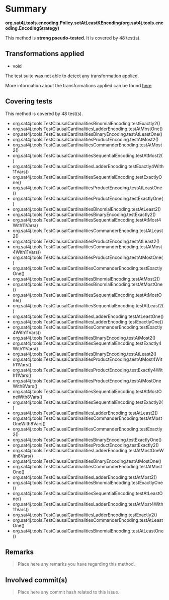 # Summary
**org.sat4j.tools.encoding.Policy.setAtLeastKEncoding(org.sat4j.tools.encoding.EncodingStrategy)**

This method is **strong pseudo-tested**.
It is covered by 48 test(s). 


## Transformations applied

- void


The test suite was not able to detect any transformation applied.

More information about the transformations applied can be found [here](https://github.com/STAMP-project/pitest-descartes)

## Covering tests
This method is covered by 48 test(s).
* org.sat4j.tools.TestClausalCardinalitiesBinomialEncoding.testExactly2()
* org.sat4j.tools.TestClausalCardinalitiesLadderEncoding.testAtMostOne()
* org.sat4j.tools.TestClausalCardinalitiesBinaryEncoding.testAtLeastOne()
* org.sat4j.tools.TestClausalCardinalitiesProductEncoding.testAtMost2()
* org.sat4j.tools.TestClausalCardinalitiesCommanderEncoding.testAtMost2()
* org.sat4j.tools.TestClausalCardinalitiesSequentialEncoding.testAtMost2()
* org.sat4j.tools.TestClausalCardinalitiesLadderEncoding.testExactly4With11Vars()
* org.sat4j.tools.TestClausalCardinalitiesSequentialEncoding.testExactlyOne()
* org.sat4j.tools.TestClausalCardinalitiesProductEncoding.testAtLeastOne()
* org.sat4j.tools.TestClausalCardinalitiesProductEncoding.testExactlyOne()
* org.sat4j.tools.TestClausalCardinalitiesBinomialEncoding.testAtLeast2()
* org.sat4j.tools.TestClausalCardinalitiesBinaryEncoding.testExactly2()
* org.sat4j.tools.TestClausalCardinalitiesSequentialEncoding.testAtMost4With11Vars()
* org.sat4j.tools.TestClausalCardinalitiesCommanderEncoding.testAtLeast2()
* org.sat4j.tools.TestClausalCardinalitiesProductEncoding.testAtLeast2()
* org.sat4j.tools.TestClausalCardinalitiesCommanderEncoding.testAtMost4With11Vars()
* org.sat4j.tools.TestClausalCardinalitiesProductEncoding.testAtMostOne()
* org.sat4j.tools.TestClausalCardinalitiesCommanderEncoding.testExactlyOne()
* org.sat4j.tools.TestClausalCardinalitiesBinomialEncoding.testAtMost2()
* org.sat4j.tools.TestClausalCardinalitiesBinomialEncoding.testAtMostOne()
* org.sat4j.tools.TestClausalCardinalitiesSequentialEncoding.testAtMostOne()
* org.sat4j.tools.TestClausalCardinalitiesSequentialEncoding.testAtLeast2()
* org.sat4j.tools.TestClausalCardinalitiesLadderEncoding.testAtLeastOne()
* org.sat4j.tools.TestClausalCardinalitiesLadderEncoding.testExactlyOne()
* org.sat4j.tools.TestClausalCardinalitiesCommanderEncoding.testExactly4With11Vars()
* org.sat4j.tools.TestClausalCardinalitiesBinaryEncoding.testAtMost2()
* org.sat4j.tools.TestClausalCardinalitiesSequentialEncoding.testExactly4With11Vars()
* org.sat4j.tools.TestClausalCardinalitiesBinaryEncoding.testAtLeast2()
* org.sat4j.tools.TestClausalCardinalitiesProductEncoding.testAtMost4With11Vars()
* org.sat4j.tools.TestClausalCardinalitiesProductEncoding.testExactly4With11Vars()
* org.sat4j.tools.TestClausalCardinalitiesProductEncoding.testAtMostOneWith8Vars()
* org.sat4j.tools.TestClausalCardinalitiesSequentialEncoding.testAtMostOneWith8Vars()
* org.sat4j.tools.TestClausalCardinalitiesSequentialEncoding.testExactly2()
* org.sat4j.tools.TestClausalCardinalitiesLadderEncoding.testAtLeast2()
* org.sat4j.tools.TestClausalCardinalitiesCommanderEncoding.testAtMostOneWith8Vars()
* org.sat4j.tools.TestClausalCardinalitiesCommanderEncoding.testExactly2()
* org.sat4j.tools.TestClausalCardinalitiesBinaryEncoding.testExactlyOne()
* org.sat4j.tools.TestClausalCardinalitiesProductEncoding.testExactly2()
* org.sat4j.tools.TestClausalCardinalitiesLadderEncoding.testAtMostOneWith8Vars()
* org.sat4j.tools.TestClausalCardinalitiesBinaryEncoding.testAtMostOne()
* org.sat4j.tools.TestClausalCardinalitiesCommanderEncoding.testAtMostOne()
* org.sat4j.tools.TestClausalCardinalitiesLadderEncoding.testAtMost2()
* org.sat4j.tools.TestClausalCardinalitiesBinomialEncoding.testExactlyOne()
* org.sat4j.tools.TestClausalCardinalitiesSequentialEncoding.testAtLeastOne()
* org.sat4j.tools.TestClausalCardinalitiesLadderEncoding.testAtMost4With11Vars()
* org.sat4j.tools.TestClausalCardinalitiesLadderEncoding.testExactly2()
* org.sat4j.tools.TestClausalCardinalitiesCommanderEncoding.testAtLeastOne()
* org.sat4j.tools.TestClausalCardinalitiesBinomialEncoding.testAtLeastOne()


## Remarks
> Place here any remarks you have regarding this method.

## Involved commit(s)

> Place here any commit hash related to this issue.
